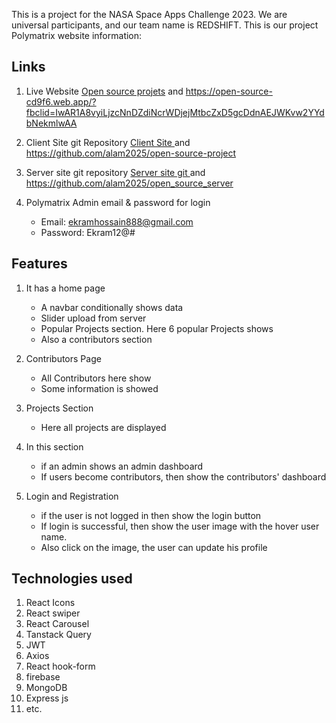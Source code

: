 This is a project for the NASA Space Apps Challenge 2023. 
We are universal participants, and our team name is REDSHIFT. 
This is our project Polymatrix website information:


## Links
1. Live Website
   [Open source projets](https://open-source-cd9f6.web.app/?fbclid=IwAR1A8vyiLjzcNnDZdiNcrWDjejMtbcZxD5gcDdnAEJWKvw2YYdbNekmlwAA/ "Website url") and https://open-source-cd9f6.web.app/?fbclid=IwAR1A8vyiLjzcNnDZdiNcrWDjejMtbcZxD5gcDdnAEJWKvw2YYdbNekmlwAA

2. Client Site git Repository
   [Client Site ](https://github.com/alam2025/open-source-project/ "Client site") and https://github.com/alam2025/open-source-project

3. Server site git repository
   [Server site git ](https://github.com/alam2025/open_source_server/ "Server site") and https://github.com/alam2025/open_source_server

3. Polymatrix Admin email & password for login
   * Email: ekramhossain888@gmail.com
   * Password: Ekram12@#

## Features
  1. It has a home page 
     * A navbar conditionally shows data
     * Slider upload from server
     * Popular Projects  section. Here 6 popular Projects shows
     * Also a contributors  section
    
 2. Contributors Page
    * All Contributors here show
    * Some information is showed
 3. Projects  Section
    * Here all projects are displayed 
 4. In this section
    * if an admin shows an admin dashboard
    * If users become contributors, then show the contributors' dashboard
5. Login and Registration
    * if the user is not logged in then show the login button
    * If login is successful, then show the user image with the hover user name.
    * Also click on the image, the user can update his profile


## Technologies used
   1. React Icons
   2. React swiper
   3. React Carousel
   4. Tanstack Query
   5. JWT 
   6. Axios
   7. React hook-form
   8. firebase
   9. MongoDB
   10. Express js
   11. etc.





